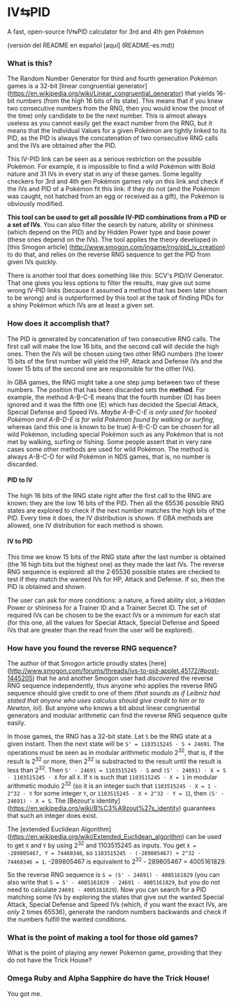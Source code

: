 # IV⇆PID
A fast, open-source IV⇆PID calculator for 3rd and 4th gen Pokémon

(versión del README en español [aquí] (README-es.md))

### What is this?

The Random Number Generator for third and fourth generation Pokémon games is a 32-bit [linear congruential generator] (https://en.wikipedia.org/wiki/Linear_congruential_generator) that yields 16-bit numbers (from the high 16 bits of its state). This means that if you knew two consecutive numbers from the RNG, then you would know the (most of the time) only candidate to be the next number. This is almost always useless as you cannot easily get the exact number from the RNG, but it means that the Individual Values for a given Pokémon are tightly linked to its PID, as the PID is always the concatenation of two consecutive RNG calls and the IVs are obtained after the PID.

This IV-PID link can be seen as a serious restriction on the possible Pokémon. For example, it is impossible to find a wild Pokémon with Bold nature and 31 IVs in every stat in any of these games. Some legality checkers for 3rd and 4th gen Pokémon games rely on this link and check if the IVs and PID of a Pokémon fit this link: if they do not (and the Pokémon was caught, not hatched from an egg or received as a gift), the Pokémon is obviously modified.

__This tool can be used to get all possible IV-PID combinations from a PID or a set of IVs__. You can also filter the search by nature, ability or shininess (which depend on the PID) and by Hidden Power type and base power (these ones depend on the IVs). The tool applies the theory developed in [this Smogon article] (http://www.smogon.com/ingame/rng/pid_iv_creation) to do that, and relies on the reverse RNG sequence to get the PID from given IVs quickly.

There is another tool that does something like this: SCV's PID/IV Generator. That one gives you less options to filter the results, may give out some wrong IV-PID links (because it assumed a method that has been later shown to be wrong) and is outperformed by this tool at the task of finding PIDs for a shiny Pokémon which IVs are at least a given set.


### How does it accomplish that?

The PID is generated by concatenation of two consecutive RNG calls. The first call will make the low 16 bits, and the second call will decide the high ones. Then the IVs will be chosen using two other RNG numbers (the lower 15 bits of the first number will yield the HP, Attack and Defense IVs and the lower 15 bits of the second one are responsible for the other IVs).

In GBA games, the RNG might take a one step jump between two of these numbers. The position that has been discarded sets the __method__. For example, the method A-B-C-E means that the fourth number (D) has been ignored and it was the fifth one (E) which has decided the Special Attack, Special Defense and Speed IVs. _Maybe A-B-C-E is only used for hooked Pokémon and A-B-D-E is for wild Pokémon found by walking or surfing_, whereas (and this one is known to be true) A-B-C-D can be chosen for all wild Pokémon, including special Pokémon such as any Pokémon that is not met by walking, surfing or fishing. Some people assert that in very rare cases some other methods are used for wild Pokémon. The method is always A-B-C-D for wild Pokémon in NDS games, that is, no number is discarded.

#### PID to IV
The high 16 bits of the RNG state right after the first call to the RNG are known: they are the low 16 bits of the PID. Then all the 65536 possible RNG states are explored to check if the next number matches the high bits of the PID. Every time it does, the IV distribution is shown. If GBA methods are allowed, one IV distribution for each method is shown.

#### IV to PID
This time we know 15 bits of the RNG state after the last number is obtained (the 16 high bits but the highest one) as they made the last IVs. The reverse RNG sequence is explored: all the 2·65536 possible states are checked to test if they match the wanted IVs for HP, Attack and Defense. If so, then the PID is obtained and shown.

The user can ask for more conditions: a nature, a fixed ability slot, a Hidden Power or shininess for a Trainer ID and a Trainer Secret ID. The set of required IVs can be chosen to be the exact IVs or a minimum for each stat (for this one, all the values for Special Attack, Special Defense and Speed IVs that are greater than the read from the user will be explored).


### How have you found the reverse RNG sequence?

The author of that Smogon article proudly states [here] (http://www.smogon.com/forums/threads/ivs-to-pid-applet.45172/#post-1445205) that he and another Smogon user had _discovered_ the reverse RNG sequence independently, thus anyone who applies the reverse RNG sequence should give credit to one of them _(that sounds as if Leibniz had stated that anyone who uses calculus should give credit to him or to Newton, lol)_. But anyone who knows a bit about linear congruential generators and modular arithmetic can find the reverse RNG sequence quite easily.

In those games, the RNG has a 32-bit state. Let `S` be the RNG state at a given instant. Then the next state will be `S' = 1103515245 · S + 24691`. The operations must be seen as in modular arithmetic modulo 2<sup>32</sup>, that is, if the result is 2<sup>32</sup> or more, then 2<sup>32</sup> is substracted to the result until the result is less than 2<sup>32</sup>. Then `S' - 24691 = 1103515245 · S` and `(S' - 24691) · X = S · 1103515245 · X` for all `X`. If `X` is such that `1103515245 · X = 1` in modular arithmetic modulo 2<sup>32</sup> (so it is an integer such that `1103515245 · X = 1 - 2^32 · Y` for some integer `Y`, or `1103515245 · X + 2^32 · Y = 1`), then `(S' - 24691) · X = S`. The [Bézout's identity] (https://en.wikipedia.org/wiki/B%C3%A9zout%27s_identity) guarantees that such an integer does exist.

The [extended Euclidean Algorithm] (https://en.wikipedia.org/wiki/Extended_Euclidean_algorithm) can be used to get `X` and `Y` by using 2<sup>32</sup> and 1103515245 as inputs. You get `X = -289805467, Y = 74460346`, so `1103515245 · (-289805467) + 2^32 · 74460346 = 1`. -289805467 is equivalent to 2<sup>32</sup> - 289805467 = 4005161829.

So the reverse RNG sequence is `S = (S' - 24691) · 4005161829` (you can also write that `S = S' · 4005161829 - 24691 · 4005161829`, but you do not need to calculate `24691 · 4005161829`). Now you can search for a PID matching some IVs by exploring the states that give out the wanted Special Attack, Special Defense and Speed IVs (which, if you want the exact IVs, are _only_ 2 times 65536), generate the random numbers backwards and check if the numbers fulfill the wanted conditions.


### What is the point of making a tool for those old games?
What is the point of playing any newer Pokémon game, providing that they do not have the Trick House?


### Omega Ruby and Alpha Sapphire do have the Trick House!
You got me.
